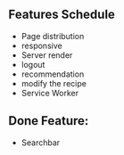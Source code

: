 ## Features Schedule
- Page distribution
- responsive
- Server render
- logout
- recommendation
- modify the recipe
- Service Worker

## Done Feature:
- Searchbar